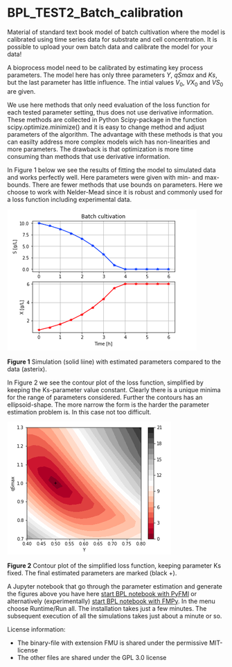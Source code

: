 # BPL_TEST2_Batch_calibration

Material of standard text book model of batch cultivation where the model is calibrated using time series data for substrate and cell concentration. It is possible to upload your own batch data and calibrate the model for your data!

A bioprocess model need to be calibrated by estimating key process parameters. The model here has only three parameters $Y$, $qSmax$ and $Ks$, but the last parameter has little influence. The intial values $V_0$, $VX_0$ and $VS_0$ are given.

We use here methods that only need evaluation of the loss function for each tested parameter setting, thus does not use derivative information. These methods are collected in Python Scipy-package in the function scipy.optimize.minimize() and it is easy to change method and adjust parameters of the algorithm. The advantage with these methods is that you can easilty address more complex models wich has non-linearities and more parameters. The drawback is that optimization is more time consuming than methods that use derivative information. 

In Figure 1 below we see the results of fitting the model to simulated data and works perfectly well. Here parameters were given with min- and max-bounds. There are fewer methods that use bounds on parameters. Here we choose to work with Nelder-Mead since it is robust and commonly used for a loss function including experimental data.

![](Fig_1_Batch_simu_data.png)

**Figure 1** Simulation (solid liine) with estimated parameters compared to the data (asterix).

In Figure 2 we see the contour plot of the loss function, simplified by keeping the Ks-parameter value constant. Clearly there is a unique minima for the range of parameters considered. Further the contours has an ellipsoid-shape. The more narrow the form is the harder the parameter estimation problem is. In this case not too difficult. 

![](Fig_2_Batch_loss_function_contour.png)

**Figure 2** Contour plot of the simplified loss function, keeping parameter Ks fixed. The final estimated parameters are marked (black +).

A Jupyter notebook that go through the parameter estimation and generate the figures above you have here
[start BPL notebook with PyFMI](https://colab.research.google.com/github/janpeter19/BPL_TEST2_Batch_calibration/blob/main/BPL_TEST2_Batch_calibration_colab.ipynb)
or alternatively (experimentally)
[start BPL notebook with FMPy](https://github.com/janpeter19/BPL_TEST2_Batch_calibration/blob/main/BPL_TEST2_Batch_calibration_colab_fmpy.ipynb).
In the menu choose Runtime/Run all. The installation takes just a few minutes. The subsequent execution of all the simulations takes just about a minute or so.

License information:
* The binary-file with extension FMU is shared under the permissive MIT-license
* The other files are shared under the GPL 3.0 license
